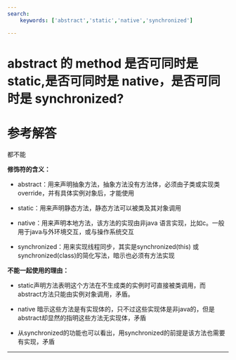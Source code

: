 ```yaml
---
search:
    keywords: ['abstract','static','native','synchronized']

---
```





# abstract 的 method 是否可同时是 static,是否可同时是 native，是否可同时是 synchronized?

# 参考解答

都不能

**修饰符的含义：**

* abstract：用来声明抽象方法，抽象方法没有方法体，必须由子类或实现类override，并有具体实例对象后，才能使用

* static：用来声明静态方法，静态方法可以被类及其对象调用

* native：用来声明本地方法，该方法的实现由非java 语言实现，比如c。一般用于java与外环境交互，或与操作系统交互

* synchronized：用来实现线程同步，其实是synchronized(this) 或synchronized(class)的简化写法，暗示也必须有方法实现

**不能一起使用的理由：**

* static声明方法表明这个方法在不生成类的实例时可直接被类调用，而abstract方法只能由实例对象调用，矛盾。  

* native 暗示这些方法是有实现体的，只不过这些实现体是非java的，但是abstract却显然的指明这些方法无实现体，矛盾

* 从synchronized的功能也可以看出，用synchronized的前提是该方法也需要有实现，矛盾
 
 ---

